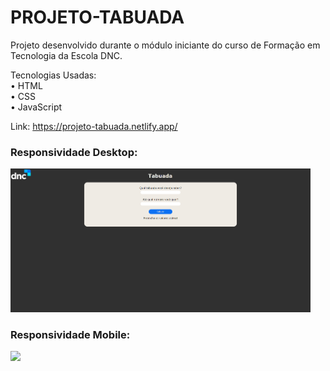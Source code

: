 # PROJETO-TABUADA

Projeto desenvolvido durante o módulo iniciante do curso de Formação em Tecnologia da Escola DNC.

Tecnologias Usadas: <br>
• HTML <br>
• CSS <br>
• JavaScript

Link: https://projeto-tabuada.netlify.app/

### Responsividade Desktop:
<img src="/tabuada-desktop.png" width="480px">

### Responsividade Mobile:
<img src="/tabuada-mobile.jpg" width="480px">
